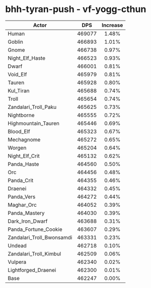# bhh-tyran-push - vf-yogg-cthun
| Actor | DPS | Increase |
|---|:---:|:---:|
|Human|469077|1.48%|
|Goblin|466893|1.01%|
|Gnome|466738|0.97%|
|Night_Elf_Haste|466523|0.93%|
|Dwarf|466001|0.81%|
|Void_Elf|465979|0.81%|
|Tauren|465928|0.80%|
|Kul_Tiran|465688|0.74%|
|Troll|465654|0.74%|
|Zandalari_Troll_Paku|465625|0.73%|
|Nightborne|465555|0.72%|
|Highmountain_Tauren|465446|0.69%|
|Blood_Elf|465323|0.67%|
|Mechagnome|465272|0.65%|
|Worgen|465204|0.64%|
|Night_Elf_Crit|465132|0.62%|
|Panda_Haste|464560|0.50%|
|Orc|464456|0.48%|
|Panda_Crit|464355|0.46%|
|Draenei|464332|0.45%|
|Panda_Vers|464272|0.44%|
|Maghar_Orc|464052|0.39%|
|Panda_Mastery|464030|0.39%|
|Dark_Iron_Dwarf|463688|0.31%|
|Panda_Fortune_Cookie|463607|0.29%|
|Zandalari_Troll_Bwonsamdi|463331|0.23%|
|Undead|462718|0.10%|
|Zandalari_Troll_Kimbul|462509|0.06%|
|Vulpera|462340|0.02%|
|Lightforged_Draenei|462300|0.01%|
|Base|462247|0.00%|
